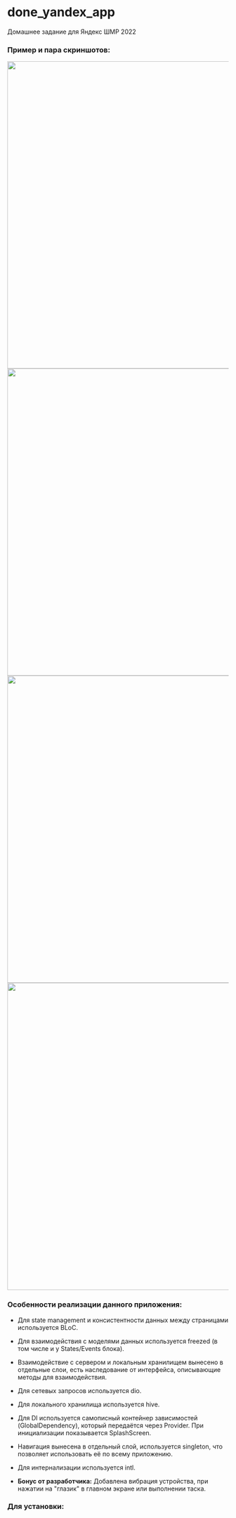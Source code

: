 # done_yandex_app
 Домашнее задание для Яндекс ШМР 2022 
 
### Пример и пара скриншотов:
<div>
 <img src="https://user-images.githubusercontent.com/66907532/183284560-74da5086-376e-4fc5-9ef8-f8388b1f1f9e.gif" height=700>
</div>
<div>
 <img src="https://user-images.githubusercontent.com/66907532/183284612-3da13d3d-5e85-4eda-a99f-363f2fd6a885.png" height=700>
 <img src="https://user-images.githubusercontent.com/66907532/183284620-93d3afd5-5f0c-4e79-935b-de9b34cbad64.png" height=700>
 <img src="https://user-images.githubusercontent.com/66907532/183284625-e55db3c7-c6fb-4feb-a367-f6b637adb4b1.png" height=700>
</div>
 
### Особенности реализации данного приложения:
- Для state management и консистентности данных между страницами используется BLoC. 
- Для взаимодействия с моделями данных используется freezed (в том числе и у States/Events блока).
- Взаимодействие с сервером и локальным хранилищем вынесено в отдельные слои, есть наследование от интерфейса, описывающие методы для взаимодействия.
- Для сетевых запросов используется dio.
- Для локального хранилища используется hive.
- Для DI используется самописный контейнер зависимостей (GlobalDependency), который передаётся через Provider. При инициализации показывается SplashScreen.
- Навигация вынесена в отдельный слой, используется singleton, что позволяет использовать её по всему приложению.
- Для интернализации используется intl.

- <b>Бонус от разработчика:</b> Добавлена вибрация устройства, при нажатии на "глазик" в главном экране или выполнении таска.


### Для установки:
